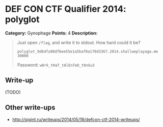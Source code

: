 # DEF CON CTF Qualifier 2014: polyglot

**Category:** Gynophage
**Points:** 4
**Description:**

> Just open `/flag`, and write it to stdout. How hard could it be?
>
> `polyglot_9d64fa98df6ee55e1a5baf0a170d3367.2014.shallweplayaga.me 30000`
>
> Password: `w0rk_tHaT_tAlEnTeD_t0nGu3`

## Write-up

(TODO)

## Other write-ups

* <http://sigint.ru/writeups/2014/05/18/defcon-ctf-2014-writeups/>
